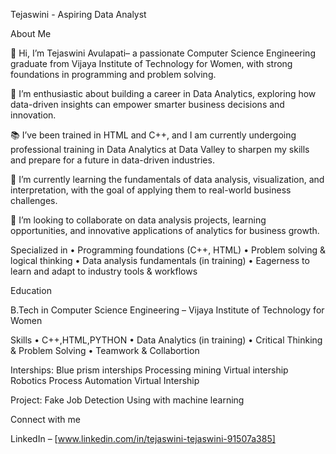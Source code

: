 Tejaswini - Aspiring Data Analyst

About Me

👋 Hi, I’m Tejaswini Avulapati– a passionate Computer Science Engineering graduate from Vijaya Institute of Technology for Women, with strong foundations in programming and problem solving.

👀 I’m enthusiastic about building a career in Data Analytics, exploring how data-driven insights can empower smarter business decisions and innovation.

📚 I’ve been trained in HTML and C++, and I am currently undergoing professional training in Data Analytics at Data Valley to sharpen my skills and prepare for a future in data-driven industries.

🌱 I’m currently learning the fundamentals of data analysis, visualization, and interpretation, with the goal of applying them to real-world business challenges.

💞️ I’m looking to collaborate on data analysis projects, learning opportunities, and innovative applications of analytics for business growth.

Specialized in
	•	Programming foundations (C++, HTML)
	•	Problem solving & logical thinking
	•	Data analysis fundamentals (in training)
	•	Eagerness to learn and adapt to industry tools & workflows

Education

B.Tech in Computer Science Engineering – Vijaya Institute of Technology for Women

Skills
	•	C++,HTML,PYTHON
	•	Data Analytics (in training)
	•	Critical Thinking & Problem Solving
	•	Teamwork & Collabortion
 
Interships:
Blue prism interships
Processing mining Virtual intership 
Robotics Process Automation Virtual Intership

Project:
Fake Job Detection Using with machine learning
 
 Connect with me

LinkedIn – [www.linkedin.com/in/tejaswini-tejaswini-91507a385]
